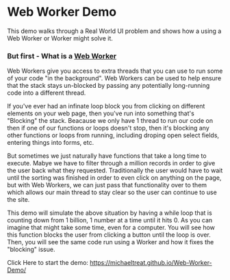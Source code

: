 # Web Worker Demo

This demo walks through a Real World UI problem and shows how a using a Web Worker or Worker might solve it.</p>

### But first - What is a [Web Worker]("https://developer.mozilla.org/en-US/docs/Web/API/Web_Workers_API")

Web Workers give you access to extra threads that you can use to run some of your code "in the background". Web Workers can be used to help ensure that the stack stays un-blocked by passing any potentially long-running code into a different thread.

If you've ever had an infinate loop block you from clicking on different elements on your web page, then you've run into something that's "Blocking" the stack. Beacause we only have 1 thread to run our code on then if one of our functions or loops doesn't stop, then it's blocking any other functions or loops from running, including droping open select fields, entering things into forms, etc.

But sometimes we just naturally have functions that take a long time to execute. Mabye we have to filter through a million records in order to give the user back what they requested. Traditionally the user would have to wait until the sorting was finished in order to even click on anything on the page, but with Web Workers, we can just pass that functionality over to them which allows our main thread to stay clear so the user can continue to use the site.

This demo will simulate the above situation by having a while loop that is counting down from 1 billion, 1 number at a time until it hits 0. As you can imagine that might take some time, even for a computer. You will see how this function blocks the user from clicking a button until the loop is over. Then, you will see the same code run using a Worker and how it fixes the "blocking" issue.

Click Here to start the demo: https://michaeltreat.github.io/Web-Worker-Demo/
